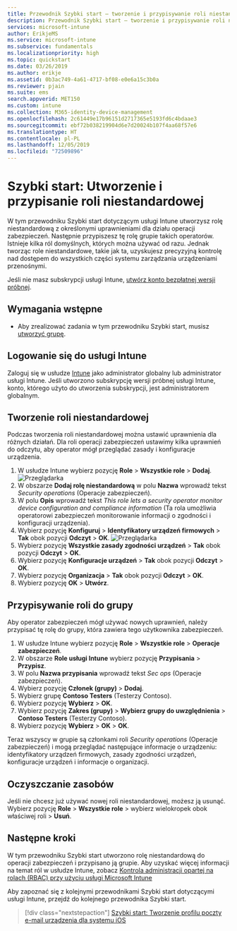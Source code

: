 ```yaml
---
title: Przewodnik Szybki start — tworzenie i przypisywanie roli niestandardowej w usłudze Intune
description: Przewodnik Szybki start — tworzenie i przypisywanie roli niestandardowej w usłudze Intune dla menedżera urządzeń zdalnych.
services: microsoft-intune
author: ErikjeMS
ms.service: microsoft-intune
ms.subservice: fundamentals
ms.localizationpriority: high
ms.topic: quickstart
ms.date: 03/26/2019
ms.author: erikje
ms.assetid: 0b3ac749-4a61-4717-bf08-e0e6a15c3b0a
ms.reviewer: pjain
ms.suite: ems
search.appverid: MET150
ms.custom: intune
ms.collection: M365-identity-device-management
ms.openlocfilehash: 2c61449e17b96151d2717365e5193fd6c4bdaae3
ms.sourcegitcommit: ebf72b038219904d6e7d20024b107f4aa68f57e6
ms.translationtype: HT
ms.contentlocale: pl-PL
ms.lasthandoff: 12/05/2019
ms.locfileid: "72509896"
---
```

# <a name="quickstart-create-and-assign-a-custom-role"></a>Szybki start: Utworzenie i przypisanie roli niestandardowej

W tym przewodniku Szybki start dotyczącym usługi Intune utworzysz rolę niestandardową z określonymi uprawnieniami dla działu operacji zabezpieczeń. Następnie przypiszesz tę rolę grupie takich operatorów. Istnieje kilka ról domyślnych, których można używać od razu. Jednak tworząc role niestandardowe, takie jak ta, uzyskujesz precyzyjną kontrolę nad dostępem do wszystkich części systemu zarządzania urządzeniami przenośnymi.

Jeśli nie masz subskrypcji usługi Intune, [utwórz konto bezpłatnej wersji próbnej](free-trial-sign-up.md).

## <a name="prerequisites"></a>Wymagania wstępne

- Aby zrealizować zadania w tym przewodniku Szybki start, musisz [utworzyć grupę](quickstart-create-group.md).

## <a name="sign-in-to-intune"></a>Logowanie się do usługi Intune

Zaloguj się w usłudze [Intune](https://aka.ms/intuneportal) jako administrator globalny lub administrator usługi Intune. Jeśli utworzono subskrypcję wersji próbnej usługi Intune, konto, którego użyto do utworzenia subskrypcji, jest administratorem globalnym.

## <a name="create-a-custom-role"></a>Tworzenie roli niestandardowej

Podczas tworzenia roli niestandardowej można ustawić uprawnienia dla różnych działań. Dla roli operacji zabezpieczeń ustawimy kilka uprawnień do odczytu, aby operator mógł przeglądać zasady i konfiguracje urządzenia.

1. W usłudze Intune wybierz pozycję **Role** > **Wszystkie role** > **Dodaj**.
![Przeglądarka](./media/quickstart-create-custom-role/add-custom-role.png)
2. W obszarze **Dodaj rolę niestandardową** w polu **Nazwa** wprowadź tekst *Security operations* (Operacje zabezpieczeń).
3. W polu **Opis** wprowadź tekst *This role lets a security operator monitor device configuration and compliance information* (Ta rola umożliwia operatorowi zabezpieczeń monitorowanie informacji o zgodności i konfiguracji urządzenia).
4. Wybierz pozycję **Konfiguruj** > **Identyfikatory urządzeń firmowych** > **Tak** obok pozycji **Odczyt** > **OK**.
![Przeglądarka](./media/quickstart-create-custom-role/corp-device-id-read.png)
5. Wybierz pozycję **Wszystkie zasady zgodności urządzeń** > **Tak** obok pozycji **Odczyt** > **OK**.
6. Wybierz pozycję **Konfiguracje urządzeń** > **Tak** obok pozycji **Odczyt** > **OK**.
7. Wybierz pozycję **Organizacja** > **Tak** obok pozycji **Odczyt** > **OK**.
8. Wybierz pozycję **OK** > **Utwórz**.

## <a name="assign-the-role-to-a-group"></a>Przypisywanie roli do grupy

Aby operator zabezpieczeń mógł używać nowych uprawnień, należy przypisać tę rolę do grupy, która zawiera tego użytkownika zabezpieczeń.

1. W usłudze Intune wybierz pozycję **Role** > **Wszystkie role** > **Operacje zabezpieczeń**.
2. W obszarze **Role usługi Intune** wybierz pozycję **Przypisania** > **Przypisz**.
3. W polu **Nazwa przypisania** wprowadź tekst *Sec ops* (Operacje zabezpieczeń).
4. Wybierz pozycję **Członek (grupy)**  > **Dodaj**.
5. Wybierz grupę **Contoso Testers** (Testerzy Contoso).
6. Wybierz pozycję **Wybierz** > **OK**.
7. Wybierz pozycję **Zakres (grupy)**  > **Wybierz grupy do uwzględnienia** > **Contoso Testers** (Testerzy Contoso).
8. Wybierz pozycję **Wybierz** > **OK** > **OK**.

Teraz wszyscy w grupie są członkami roli *Security operations* (Operacje zabezpieczeń) i mogą przeglądać następujące informacje o urządzeniu: identyfikatory urządzeń firmowych, zasady zgodności urządzeń, konfiguracje urządzeń i informacje o organizacji.

## <a name="clean-up-resources"></a>Oczyszczanie zasobów

Jeśli nie chcesz już używać nowej roli niestandardowej, możesz ją usunąć. Wybierz pozycję **Role** > **Wszystkie role** > wybierz wielokropek obok właściwej roli > **Usuń**.

## <a name="next-steps"></a>Następne kroki

W tym przewodniku Szybki start utworzono rolę niestandardową do operacji zabezpieczeń i przypisano ją grupie. Aby uzyskać więcej informacji na temat ról w usłudze Intune, zobacz [Kontrola administracji opartej na rolach (RBAC) przy użyciu usługi Microsoft Intune](role-based-access-control.md)

Aby zapoznać się z kolejnymi przewodnikami Szybki start dotyczącymi usługi Intune, przejdź do kolejnego przewodnika Szybki start.

> [!div class="nextstepaction"]
> [Szybki start: Tworzenie profilu poczty e-mail urządzenia dla systemu iOS](../configuration/quickstart-email-profile.md)
